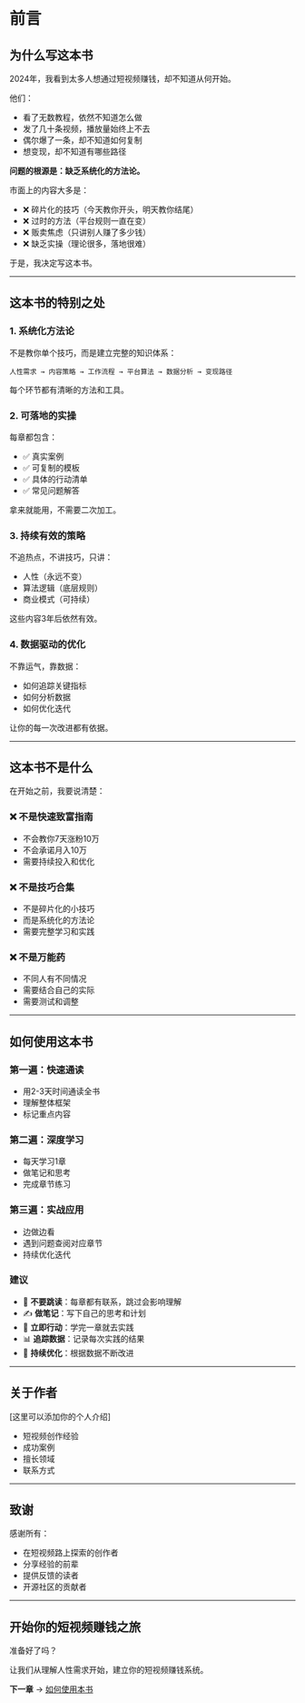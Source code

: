 # 前言

## 为什么写这本书

2024年，我看到太多人想通过短视频赚钱，却不知道从何开始。

他们：
- 看了无数教程，依然不知道怎么做
- 发了几十条视频，播放量始终上不去
- 偶尔爆了一条，却不知道如何复制
- 想变现，却不知道有哪些路径

**问题的根源是：缺乏系统化的方法论。**

市面上的内容大多是：
- ❌ 碎片化的技巧（今天教你开头，明天教你结尾）
- ❌ 过时的方法（平台规则一直在变）
- ❌ 贩卖焦虑（只讲别人赚了多少钱）
- ❌ 缺乏实操（理论很多，落地很难）

于是，我决定写这本书。

---

## 这本书的特别之处

### 1. 系统化方法论

不是教你单个技巧，而是建立完整的知识体系：

```
人性需求 → 内容策略 → 工作流程 → 平台算法 → 数据分析 → 变现路径
```

每个环节都有清晰的方法和工具。

### 2. 可落地的实操

每章都包含：
- ✅ 真实案例
- ✅ 可复制的模板
- ✅ 具体的行动清单
- ✅ 常见问题解答

拿来就能用，不需要二次加工。

### 3. 持续有效的策略

不追热点，不讲技巧，只讲：
- 人性（永远不变）
- 算法逻辑（底层规则）
- 商业模式（可持续）

这些内容3年后依然有效。

### 4. 数据驱动的优化

不靠运气，靠数据：
- 如何追踪关键指标
- 如何分析数据
- 如何优化迭代

让你的每一次改进都有依据。

---

## 这本书不是什么

在开始之前，我要说清楚：

### ❌ 不是快速致富指南
- 不会教你7天涨粉10万
- 不会承诺月入10万
- 需要持续投入和优化

### ❌ 不是技巧合集
- 不是碎片化的小技巧
- 而是系统化的方法论
- 需要完整学习和实践

### ❌ 不是万能药
- 不同人有不同情况
- 需要结合自己的实际
- 需要测试和调整

---

## 如何使用这本书

### 第一遍：快速通读
- 用2-3天时间通读全书
- 理解整体框架
- 标记重点内容

### 第二遍：深度学习
- 每天学习1章
- 做笔记和思考
- 完成章节练习

### 第三遍：实战应用
- 边做边看
- 遇到问题查阅对应章节
- 持续优化迭代

### 建议
- 📖 **不要跳读**：每章都有联系，跳过会影响理解
- ✍️ **做笔记**：写下自己的思考和计划
- 🎯 **立即行动**：学完一章就去实践
- 📊 **追踪数据**：记录每次实践的结果
- 🔄 **持续优化**：根据数据不断改进

---

## 关于作者

[这里可以添加你的个人介绍]

- 短视频创作经验
- 成功案例
- 擅长领域
- 联系方式

---

## 致谢

感谢所有：
- 在短视频路上探索的创作者
- 分享经验的前辈
- 提供反馈的读者
- 开源社区的贡献者

---

## 开始你的短视频赚钱之旅

准备好了吗？

让我们从理解人性需求开始，建立你的短视频赚钱系统。

**下一章** → [如何使用本书](how-to-use.md)
